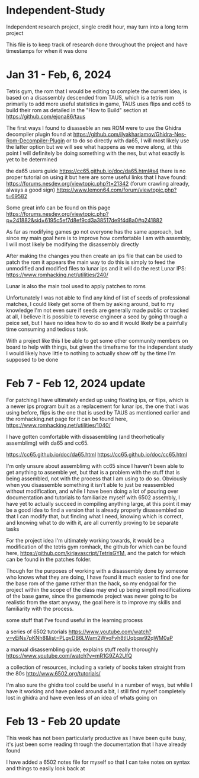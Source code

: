 # Independent-Study
Independent research project, single credit hour, may turn into a long term project

This file is to keep track of research done throughout the project and have timestamps for when it was done

# Jan 31 - Feb, 6, 2024

Tetris gym, the rom that I would be editing to complete the current idea, is based on a disassembly descended from TAUS, which is a tetris rom  primarily to add more useful statistics in game, TAUS uses flips and cc65 to build their rom as detailed in the "How to Build" section at https://github.com/ejona86/taus

The first ways I found to disasseble an nes ROM were to use the Ghidra decompiler plugin found at https://github.com/ilyakharlamov/Ghidra-Nes-Rom-Decompiler-Plugin or to do so directly with da65, I will most likely use the latter option but we will see what happens as we move along, at this point I will definitely be doing something with the nes, but what exactly is yet to be determined

the da65 users guide https://cc65.github.io/doc/da65.html#s4
there is no proper tutorial on using it but here are some useful links that I have found:
https://forums.nesdev.org/viewtopic.php?t=21342 (forum crawling already, always a good sign)
https://www.lemon64.com/forum/viewtopic.php?t=69582

Some great info can be found on this page 
https://forums.nesdev.org/viewtopic.php?p=241882&sid=6195c5ef7d8ef9cd3a38517de9f4d8a0#p241882 

As far as modifying games go not everyone has the same approach, but since my main goal here is to improve how comfortable I am with assembly, I will most likely be modifying the disassembly directly

After making the changes you then create an ips file that can be used to patch the rom it appears the main way to do this is simply to feed the unmodified and modified files to lunar ips and it will do the rest
Lunar IPS: https://www.romhacking.net/utilities/240/

Lunar is also the main tool used to apply patches to roms

Unfortunately I was not able to find any kind of list of seeds of professional matches, I could likely get some of them by asking around, but to my knowledge I'm not even sure if seeds are generally made public or tracked at all, I believe it is possible to reverse engineer a seed by going through a peice set, but I have no idea how to do so and it would likely be a painfully time consuming and tedious task. 

With a project like this I be able to get some other community members on board to help with things, but given the timeframe for the independant study I would likely have little to nothing to actually show off by the time I'm supposed to be done

# Feb 7 - Feb 12, 2024 update

For patching I have ultimately ended up using floating ips, or flips, which is a newer ips program built as a replacement for lunar ips, the one that i was using before, flips is the one that is used by TAUS as mentioned earlier and the romhacking.net page for it can be found here, https://www.romhacking.net/utilities/1040/

I have gotten comfortable with dissasembling (and theorhetically assemblimg) with da65 and cc65.

https://cc65.github.io/doc/da65.html
https://cc65.github.io/doc/cc65.html

I'm only unsure about assemblimg with cc65 since I haven't been able to get anything to assemble yet, but that is a problem with the stuff that is being assembled, not with the process that I am using to do so. Obviously when you disassemble something it isn't able to just be reassembled without modification, and while I have been doing a lot of pouring over documentation and tutorials to familiarize myself with 6502 assembly, I have yet to actually succeed in compiling anything large, at this point it may be a good idea to find a version that is already properly disassembled so that I can modify that, but finding what I need, knowing which is correct, and knowing what to do with it, are all currently proving to be separate tasks

For the project idea I'm ultimately working towards, it would be a modification of the tetris gym romhack, the github for which can be found here, https://github.com/kirjavascript/TetrisGYM, and the patch for which can be found in the patches folder.

Though for the purposes of working with a disassembly done by someone who knows what they are doing, I have found it much easier to find one for the base rom of the game rather than the hack, so my endgoal for the project within the scope of the class may end up being simplt modifications of the base game, since the gamemode project was never going to be realistic from the start anyway, the goal here is to improve my skills and familiarity with the process.

some stuff that I've found useful in the learning process

a series of 6502 tutorials
https://www.youtube.com/watch?v=yEiNs7pKNh8&list=PLgvDB6LWam2WvoFvh8tlUqbqw92qWM0aP

a manual disassembling guide, explains stuff really thoroughly
https://www.youtube.com/watch?v=mR1G9ZA2UfQ

a collection of resources, including a variety of books taken straight from the 80s
http://www.6502.org/tutorials/

I'm also sure the ghidra tool could be useful in a number of ways, but while I have it working and have poked around a bit, I still find myself completely lost in ghidra and have even less of an idea of whats going on

# Feb 13 - Feb 20 update
This week has not been particularly productive as I have been quite busy, it's just been some reading through the documentation that I have already found

I have added a 6502 notes file for myself so that I can take notes on syntax and things to easily look back at

